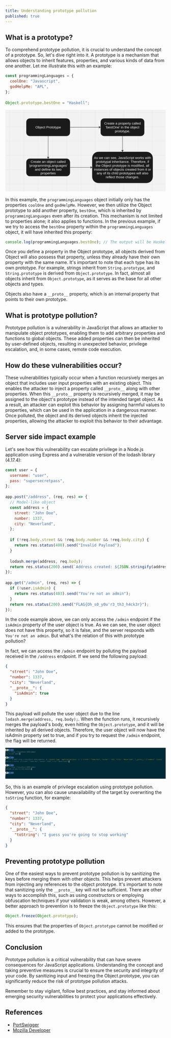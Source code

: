 ```yaml
---
title: Understanding prototype pollution
published: true
---
```


## What is a prototype?

To comprehend prototype pollution, it is crucial to understand the concept of a prototype. So, let's dive right into it. A prototype is a mechanism that allows objects to inherit features, properties, and various kinds of data from one another. Let me illustrate this with an example:

```js
const programmingLanguages = {
  coolOne: "Javascript",
  godHelpMe: "APL",
};

Object.prototype.bestOne = "Haskell";
```

![Javascript prototype](./Prototype.png "Javascript prototype")

In this example, the `programmingLanguages` object initially only has the properties `coolOne` and `godHelpMe`. However, we then utilize the Object prototype to add another property, `bestOne`, which is inherited by `programmingLanguages` even after its creation. This mechanism is not limited to properties alone; it also applies to functions. In the previous example, if we try to access the `bestOne` property within the `programmingLanguages` object, it will have inherited this property:

```javascript
console.log(programmingLanguages.bestOne); // The output will be Haskell
```

Once you define a property in the Object prototype, all objects derived from Object will also possess that property, unless they already have their own property with the same name. It's important to note that each type has its own prototype. For example, strings inherit from `String.prototype`, and `String.prototype` is derived from `Object.prototype`. In fact, almost all objects inherit from `Object.prototype`, as it serves as the base for all other objects and types.

Objects also have a `__proto__` property, which is an internal property that points to their own prototype.

## What is prototype pollution?

Prototype pollution is a vulnerability in JavaScript that allows an attacker to manipulate object prototypes, enabling them to add arbitrary properties and functions to global objects. These added properties can then be inherited by user-defined objects, resulting in unexpected behavior, privilege escalation, and, in some cases, remote code execution.

## How do these vulnerabilities occur?

These vulnerabilities typically occur when a function recursively merges an object that includes user input properties with an existing object. This enables the attacker to inject a property called `__proto__` along with other properties. When this `__proto__` property is recursively merged, it may be assigned to the object's prototype instead of the intended target object. As a result, an attacker can exploit this behavior by assigning harmful values to properties, which can be used in the application in a dangerous manner. Once polluted, the object and its derived objects inherit the injected properties, allowing the attacker to exploit this behavior to their advantage.

## Server side impact example

Let's see how this vulnerability can escalate privilege in a Node.js application using Express and a vulnerable version of the lodash library (4.17.4):

```js
const user = {
  username: "user",
  pass: "supersecretpass",
};

app.post("/address", (req, res) => {
  // Model-like object
  const address = {
    street: "John Doe",
    number: 1337,
    city: "Neverland",
  };

  if (!req.body.street && !req.body.number && !req.body.city) {
    return res.status(400).send("Invalid Payload");
  }

  lodash.merge(address, req.body);
  return res.status(200).send(`Address created: ${JSON.stringify(address)}`);
});

app.get("/admin", (req, res) => {
  if (!user.isAdmin) {
    return res.status(403).send("You're not an admin");
  }
  return res.status(200).send("FLAG{Oh_s0_y0u'r3_th3_h4ck3r}");
});
```

In the code example above, we can only access the `/admin` endpoint if the `isAdmin` property of the user object is true. As we can see, the user object does not have this property, so it is false, and the server responds with `You're not an admin`. But what's the relation of this with prototype pollution?

In fact, we can access the `/admin` endpoint by polluting the payload received in the `/address` endpoint. If we send the following payload:

```json
{
  "street": "John Doe",
  "number": 1337,
  "city": "Neverland",
  "__proto__": {
    "isAdmin": true
  }
}
```

This payload will pollute the user object due to the line `lodash.merge(address, req.body);`. When the function runs, it recursively merges the payload's body, even hitting the `Object.prototype`, and it will be inherited by all derived objects. Therefore, the user object will now have the isAdmin property set to true, and if you try to request the `/admin` endpoint, the flag will be returned.

![Javascript prototype](./Malicious_payload.png "Javascript prototype")

So, this is an example of privilege escalation using prototype pollution. However, you can also cause unavailability of the target by overwriting the `toString` function, for example:

```json
{
  "street": "John Doe",
  "number": 1337,
  "city": "Neverland",
  "__proto__": {
    "toString": "I guess you're going to stop working"
  }
}
```

## Preventing prototype pollution

One of the easiest ways to prevent prototype pollution is by sanitizing the keys before merging them with other objects. This helps prevent attackers from injecting any references to the object prototype. It's important to note that sanitizing only the `__proto__` key will not be sufficient. There are other ways to accomplish this, such as using constructors or employing obfuscation techniques if your validation is weak, among others. However, a better approach to prevention is to freeze the `Object.prototype` like this:

```js
Object.freeze(Object.prototype);
```

This ensures that the properties of `Object.prototype` cannot be modified or added to the prototype.

## Conclusion

Prototype pollution is a critical vulnerability that can have severe consequences for JavaScript applications. Understanding the concept and taking preventive measures is crucial to ensure the security and integrity of your code. By sanitizing input and freezing the Object.prototype, you can significantly reduce the risk of prototype pollution attacks.

Remember to stay vigilant, follow best practices, and stay informed about emerging security vulnerabilities to protect your applications effectively.

## References

* [PortSwigger](https://portswigger.net/web-security/prototype-pollution)
* [Mozilla Developer](https://developer.mozilla.org/en-US/docs/Web/JavaScript/Reference/Global_Objects/Function/prototype)